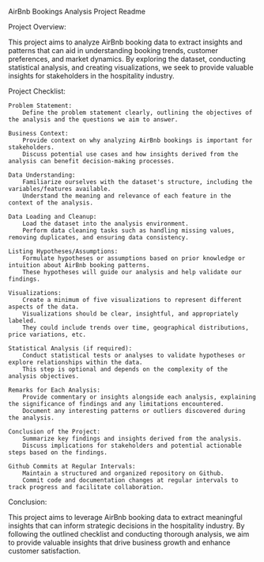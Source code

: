 AirBnb Bookings Analysis Project Readme

Project Overview:

This project aims to analyze AirBnb booking data to extract insights and patterns that can aid in understanding booking trends, customer preferences, and market dynamics. By exploring the dataset, conducting statistical analysis, and creating visualizations, we seek to provide valuable insights for stakeholders in the hospitality industry.

Project Checklist:

    Problem Statement:
        Define the problem statement clearly, outlining the objectives of the analysis and the questions we aim to answer.

    Business Context:
        Provide context on why analyzing AirBnb bookings is important for stakeholders.
        Discuss potential use cases and how insights derived from the analysis can benefit decision-making processes.

    Data Understanding:
        Familiarize ourselves with the dataset's structure, including the variables/features available.
        Understand the meaning and relevance of each feature in the context of the analysis.

    Data Loading and Cleanup:
        Load the dataset into the analysis environment.
        Perform data cleaning tasks such as handling missing values, removing duplicates, and ensuring data consistency.

    Listing Hypotheses/Assumptions:
        Formulate hypotheses or assumptions based on prior knowledge or intuition about AirBnb booking patterns.
        These hypotheses will guide our analysis and help validate our findings.

    Visualizations:
        Create a minimum of five visualizations to represent different aspects of the data.
        Visualizations should be clear, insightful, and appropriately labeled.
        They could include trends over time, geographical distributions, price variations, etc.

    Statistical Analysis (if required):
        Conduct statistical tests or analyses to validate hypotheses or explore relationships within the data.
        This step is optional and depends on the complexity of the analysis objectives.

    Remarks for Each Analysis:
        Provide commentary or insights alongside each analysis, explaining the significance of findings and any limitations encountered.
        Document any interesting patterns or outliers discovered during the analysis.

    Conclusion of the Project:
        Summarize key findings and insights derived from the analysis.
        Discuss implications for stakeholders and potential actionable steps based on the findings.

    Github Commits at Regular Intervals:
        Maintain a structured and organized repository on Github.
        Commit code and documentation changes at regular intervals to track progress and facilitate collaboration.

Conclusion:

This project aims to leverage AirBnb booking data to extract meaningful insights that can inform strategic decisions in the hospitality industry. By following the outlined checklist and conducting thorough analysis, we aim to provide valuable insights that drive business growth and enhance customer satisfaction.
